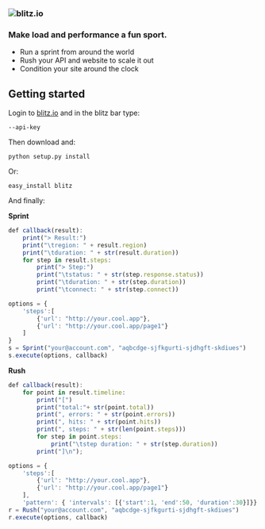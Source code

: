 ### ![blitz.io](http://blitz.io/images/logo2.png)

### Make load and performance a fun sport.

* Run a sprint from around the world
* Rush your API and website to scale it out
* Condition your site around the clock

## Getting started

Login to [blitz.io](http://blitz.io) and in the blitz bar type:
    
    --api-key

Then download and:

    python setup.py install

Or:

    easy_install blitz

And finally:

**Sprint**

```javascript
def callback(result):
    print("> Result:")
    print("\tregion: " + result.region)
    print("\tduration: " + str(result.duration))
    for step in result.steps:
        print("> Step:")
        print("\tstatus: " + str(step.response.status))
        print("\tduration: " + str(step.duration))
        print("\tconnect: " + str(step.connect))

options = {
    'steps':[
        {'url': "http://your.cool.app"},
        {'url': "http://your.cool.app/page1"}
    ]
}
s = Sprint("your@account.com", "aqbcdge-sjfkgurti-sjdhgft-skdiues")
s.execute(options, callback)
```

**Rush**

```javascript
def callback(result):
    for point in result.timeline:
        print("[")
        print("total:"+ str(point.total))
        print(", errors: " + str(point.errors))
        print(", hits: " + str(point.hits))
        print(", steps: " + str(len(point.steps)))
        for step in point.steps:
            print("\tstep duration: " + str(step.duration))
        print("]\n");

options = {
    'steps':[
        {'url': "http://your.cool.app"},
        {'url': "http://your.cool.app/page1"}
    ],
    'pattern': { 'intervals': [{'start':1, 'end':50, 'duration':30}]}}
r = Rush("your@account.com", "aqbcdge-sjfkgurti-sjdhgft-skdiues")
r.execute(options, callback)    
```
